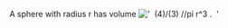 A sphere with radius r has volume
!['  (4)/(3) //pi r\^3 .  '](../dictionary/equation_images/4078.1..png)
